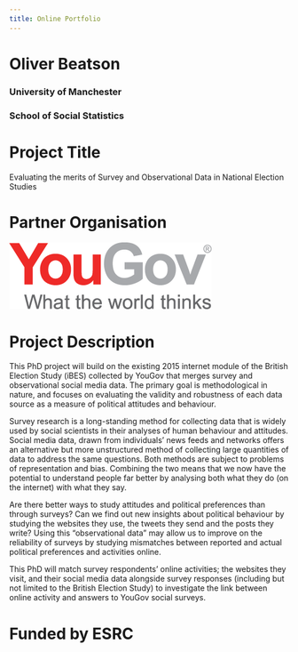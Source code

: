 ```yaml
---
title: Online Portfolio
---
```


# Oliver Beatson

### University of Manchester

### School of Social Statistics

# Project Title
Evaluating the merits of Survey and Observational Data in National Election Studies

# Partner Organisation

![YouGov Logo](https://github.com/gyob1908/gyob1908.github.io/blob/master/YouGov-Logo.png)


# Project Description 
This PhD project will build on the existing 2015 internet module of the British Election Study (iBES) collected by YouGov that merges survey and observational social media data. The primary goal is methodological in nature, and focuses on evaluating the validity and robustness of each data source as a measure of political attitudes and behaviour.

Survey research is a long-standing method for collecting data that is widely used by social scientists in their analyses of human behaviour and attitudes. Social media data, drawn from individuals’ news feeds and networks offers an alternative but more unstructured method of collecting large quantities of data to address the same questions. Both methods are subject to problems of representation and bias. Combining the two means that we now have the potential to understand people far better by analysing both what they do (on the internet) with what they say.

Are there better ways to study attitudes and political preferences than through surveys? Can we find out new insights about political behaviour by studying the websites they use, the tweets they send and the posts they write? Using this “observational data” may allow us to improve on the reliability of surveys by studying mismatches between reported and actual political preferences and activities online.

This PhD will match survey respondents’ online activities; the websites they visit, and their social media data alongside survey responses (including but not limited to the British Election Study) to investigate the link between online activity and answers to YouGov social surveys.

# Funded by ESRC

